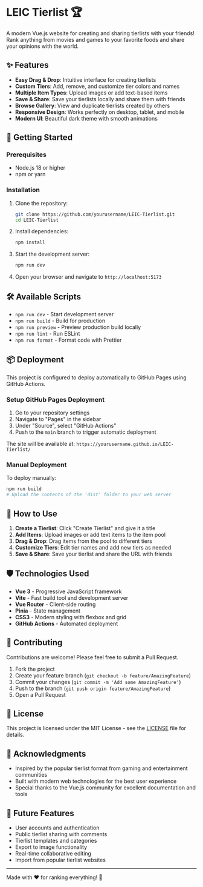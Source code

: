 # LEIC Tierlist 🏆

A modern Vue.js website for creating and sharing tierlists with your friends! Rank anything from movies and games to your favorite foods and share your opinions with the world.

## ✨ Features

- **Easy Drag & Drop**: Intuitive interface for creating tierlists
- **Custom Tiers**: Add, remove, and customize tier colors and names
- **Multiple Item Types**: Upload images or add text-based items
- **Save & Share**: Save your tierlists locally and share them with friends
- **Browse Gallery**: View and duplicate tierlists created by others
- **Responsive Design**: Works perfectly on desktop, tablet, and mobile
- **Modern UI**: Beautiful dark theme with smooth animations

## 🚀 Getting Started

### Prerequisites

- Node.js 18 or higher
- npm or yarn

### Installation

1. Clone the repository:

    ```bash
    git clone https://github.com/yourusername/LEIC-Tierlist.git
    cd LEIC-Tierlist
    ```

2. Install dependencies:

    ```bash
    npm install
    ```

3. Start the development server:

    ```bash
    npm run dev
    ```

4. Open your browser and navigate to `http://localhost:5173`

## 🛠️ Available Scripts

- `npm run dev` - Start development server
- `npm run build` - Build for production
- `npm run preview` - Preview production build locally
- `npm run lint` - Run ESLint
- `npm run format` - Format code with Prettier

## 📦 Deployment

This project is configured to deploy automatically to GitHub Pages using GitHub Actions.

### Setup GitHub Pages Deployment

1. Go to your repository settings
2. Navigate to "Pages" in the sidebar
3. Under "Source", select "GitHub Actions"
4. Push to the `main` branch to trigger automatic deployment

The site will be available at: `https://yourusername.github.io/LEIC-Tierlist/`

### Manual Deployment

To deploy manually:

```bash
npm run build
# Upload the contents of the 'dist' folder to your web server
```

## 🎯 How to Use

1. **Create a Tierlist**: Click "Create Tierlist" and give it a title
2. **Add Items**: Upload images or add text items to the item pool
3. **Drag & Drop**: Drag items from the pool to different tiers
4. **Customize Tiers**: Edit tier names and add new tiers as needed
5. **Save & Share**: Save your tierlist and share the URL with friends

## 🛡️ Technologies Used

- **Vue 3** - Progressive JavaScript framework
- **Vite** - Fast build tool and development server
- **Vue Router** - Client-side routing
- **Pinia** - State management
- **CSS3** - Modern styling with flexbox and grid
- **GitHub Actions** - Automated deployment

## 🤝 Contributing

Contributions are welcome! Please feel free to submit a Pull Request.

1. Fork the project
2. Create your feature branch (`git checkout -b feature/AmazingFeature`)
3. Commit your changes (`git commit -m 'Add some AmazingFeature'`)
4. Push to the branch (`git push origin feature/AmazingFeature`)
5. Open a Pull Request

## 📝 License

This project is licensed under the MIT License - see the [LICENSE](LICENSE) file for details.

## 🎉 Acknowledgments

- Inspired by the popular tierlist format from gaming and entertainment communities
- Built with modern web technologies for the best user experience
- Special thanks to the Vue.js community for excellent documentation and tools

## 🔮 Future Features

- User accounts and authentication
- Public tierlist sharing with comments
- Tierlist templates and categories
- Export to image functionality
- Real-time collaborative editing
- Import from popular tierlist websites

---

Made with ❤️ for ranking everything! 🎯
